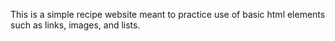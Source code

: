 This is a simple recipe website meant to practice use of basic html elements such as links, images, and lists.